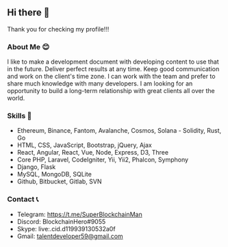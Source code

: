 ## Hi there 👋
Thank you for checking my profile!!!

### About Me 😊
I like to make a development document with developing content to use that in the future.
Deliver perfect results at any time.
Keep good communication and work on the client's time zone.
I can work with the team and prefer to share much knowledge with many developers.
I am looking for an opportunity to build a long-term relationship with great clients all over the world.

### Skills 🔭
- Ethereum, Binance, Fantom, Avalanche, Cosmos, Solana - Solidity, Rust, Go
- HTML, CSS, JavaScript, Bootstrap, jQuery, Ajax
- React, Angular, React, Vue, Node, Express, D3, Three
- Core PHP, Laravel, CodeIgniter, Yii, Yii2, Phalcon, Symphony
- Django, Flask
- MySQL, MongoDB, SQLite
- Github, Bitbucket, Gitlab, SVN

### Contact 📞
- Telegram: https://t.me/SuperBlockchainMan
- Discord: BlockchainHero#9055
- Skype: live:.cid.d119939130532a0f
- Gmail: talentdeveloper59@gmail.com
